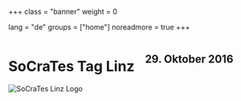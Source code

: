+++
class = "banner"
weight = 0

lang = "de"
groups = ["home"]
noreadmore = true
+++


<div class="banner">
  	<div class="row">
    	<div class="seven columns">
				<h1>SoCraTes Tag Linz</h1>
				<h2>29. Oktober 2016</h2>
			</div>
			<div class="five columns">
				<img class="logo" src="/images/2016/SoCraTesLinz2016.png" alt="SoCraTes Linz Logo"/>
			</div>
	</div>
</div>

	



<!--more-->